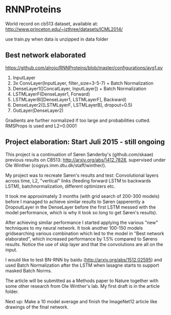 # RNNProteins
World record on cb513 dataset, available at:
http://www.princeton.edu/~jzthree/datasets/ICML2014/

use train.py when data is unzipped in data folder

## Best network elaborated
https://github.com/alrojo/RNNProteins/blob/master/configurations/avg1.py

1. InputLayer
2. 3x ConvLayer(InputLayer, filter_size=3-5-7) + Batch Normalization
4. DenseLayer1([ConcatLayer, InputLayer]) + Batch Normalization
5. LSTMLayerF(DenseLayer1, Forward)
6. LSTMLayerB([DenseLayer1, LSTMLayerF], Backward)
7. DenseLayer2([LSTMLayerF, LSTMLayerB], dropout=0.5)
8. OutLayer(DenseLayer2)

Gradients are further normalized if too large and probabilities cutted. RMSProps is used and L2=0.0001

## Project elaboration: Start Juli 2015 - still ongoing

This project is a continuation of Søren Sønderby's (github.com/skaae) previous results on CB513: http://arxiv.org/abs/1412.7828, supervised under Ole Winther (cogsys.imm.dtu.dk/staff/winther/).

My project was to recreate Søren's results and test: Convolutional layers across time, L2, "vertical" links (feeding forward LSTM to backwards LSTM), batchnormalization, different optimizers etc.

It took me approximately 3 months (with grid search of 200-300 models) before I managed to achieve similar results to Søren (apperently a DropoutLayer in the DenseLayer before the first LSTM messed with the model performance, which is why it took so long to get Søren's results).

After achieving similar performance I started applying the various "new" techniques to my neural network. It took another 100-150 models gridsearching various combination which led to the model in "Best network elaborated", which increased performance by 1.5% compared to Sørens results. Notice the use of skip layer and that the convolutions are all on the input.

I would like to test BN-RNN by baidu (http://arxiv.org/abs/1512.02595) and used Batch Normalization after the LSTM when lasagne starts to support masked Batch Norms.

The article will be submitted as a Methods paper to Nature together with some other research from Ole Winther's lab. My first draft is in the article folder.

Next up: Make a 10 model average and finish the ImageNet12 article like drawings of the final network.
